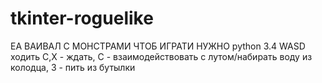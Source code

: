 # tkinter-roguelike
ЕА ВАИВАЛ С МОНСТРАМИ
ЧТОБ ИГРАТИ НУЖНО python 3.4 WASD ходить C,X - ждать, C - взаимодействовать с лутом/набирать воду из колодца, 3 - пить из бутылки
